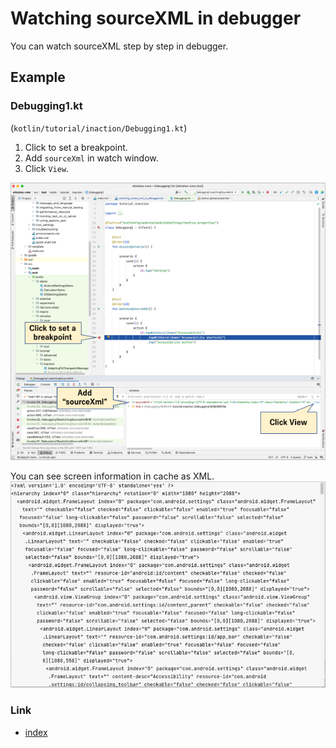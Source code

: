 # Watching sourceXML in debugger

You can watch sourceXML step by step in debugger.

## Example

### Debugging1.kt

(`kotlin/tutorial/inaction/Debugging1.kt`)

1. Click to set a breakpoint.
2. Add `sourceXml` in watch window.
3. Click `View`.

![](../_images/source_xml_in_debugger.png)

You can see screen information in cache as XML.
![](../_images/source_xml_in_view.png)

### Link

- [index](../../index.md)

